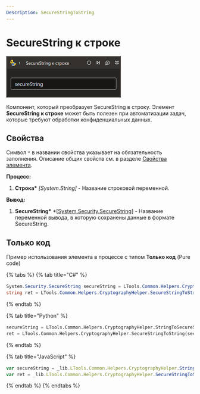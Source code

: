 ```yaml
---
Description: SecureStringToString
---
```


# SecureString к строке

![](../../../resources/activities/basic/crypto/secure-string-to-string.png)

Компонент, который преобразует SecureString в строку. Элемент **SecureString к строке** может быть полезен при автоматизации задач, которые требуют обработки конфиденциальных данных.

## Свойства

Символ `*` в названии свойства указывает на обязательность заполнения. Описание общих свойств см. в разделе [Свойства элемента](https://docs.primo-rpa.ru/primo-rpa/primo-studio/process/elements#svoistva-elementa).

**Процесс:**
1. **Строка\*** *[System.String]* - Название строковой переменной.

**Вывод:**
1. **SecureString\*** *[[System.Security.SecureString](https://learn.microsoft.com/ru-ru/dotnet/api/system.security.securestring?view=net-5.0)] - Название переменной вывода, в которую сохранены данные в формате SecureString.

## Только код

Пример использования элемента в процессе с типом **Только код** (Pure code)

{% tabs %}
{% tab title="C#" %}
```csharp
System.Security.SecureString secureString = LTools.Common.Helpers.CryptographyHelper.StringToSecureString("Защищенная строка");
string ret = LTools.Common.Helpers.CryptographyHelper.SecureStringToString(secureString);
```
{% endtab %}

{% tab title="Python" %}
```python
secureString = LTools.Common.Helpers.CryptographyHelper.StringToSecureString("Защищенная строка");
ret = LTools.Common.Helpers.CryptographyHelper.SecureStringToString(secureString);
```
{% endtab %}

{% tab title="JavaScript" %}
```javascript
var secureString = _lib.LTools.Common.Helpers.CryptographyHelper.StringToSecureString("Защищенная строка");
var ret = _lib.LTools.Common.Helpers.CryptographyHelper.SecureStringToString(secureString);
```
{% endtab %}
{% endtabs %}
